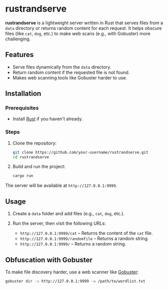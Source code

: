 # rustrandserve

**rustrandserve** is a lightweight server written in Rust that serves files from a `data` directory or returns random content for each request. It helps obscure files (like `cat`, `dog`, etc.) to make web scans (e.g., with Gobuster) more challenging.

## Features

- Serve files dynamically from the `data` directory.
- Return random content if the requested file is not found.
- Makes web scanning tools like Gobuster harder to use.

## Installation

### Prerequisites

- Install [Rust](https://www.rust-lang.org/learn/get-started) if you haven't already.

### Steps

1. Clone the repository:

    ```bash
    git clone https://github.com/your-username/rustrandserve.git
    cd rustrandserve
    ```

2. Build and run the project:

    ```bash
    cargo run
    ```

The server will be available at `http://127.0.0.1:9999`.

## Usage

1. Create a `data` folder and add files (e.g., `cat`, `dog`, etc.).
2. Run the server, then visit the following URLs:

    - `http://127.0.0.1:9999/cat` – Returns the content of the `cat` file.
    - `http://127.0.0.1:9999/randomfile` – Returns a random string.
    - `http://127.0.0.1:9999/` – Returns a random string.

## Obfuscation with Gobuster

To make file discovery harder, use a web scanner like [Gobuster](https://github.com/OJ/gobuster):

```bash
gobuster dir -u http://127.0.0.1:9999 -w /path/to/wordlist.txt
